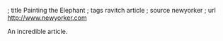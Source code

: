 ; title Painting the Elephant
; tags ravitch article
; source newyorker
; url http://www.newyorker.com

An incredible article.
